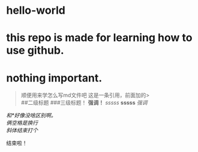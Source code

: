 # hello-world
this repo is made for learning how to use github.
========
nothing important.
===========
>顺便用来学怎么写md文件吧
>这是一条引用，前面加的>  
##二级标题
###三级标题！
__强调！__
*sssss*
**sssss**
_强调_

_和*好像没啥区别啊。  
俩空格是换行  
斜体结束打个_

结束啦！
